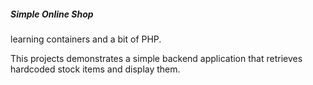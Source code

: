 ##### Simple Online Shop
learning containers and a bit of PHP.

This projects demonstrates a simple backend application that retrieves hardcoded stock items and display them.


